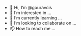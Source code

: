 - 👋 Hi, I’m @gouravcis
- 👀 I’m interested in ...
- 🌱 I’m currently learning ...
- 💞️ I’m looking to collaborate on ...
- 📫 How to reach me ...

<!---
gouravcis/gouravcis is a ✨ special ✨ repository because its `README.md` (this file) appears on your GitHub profile.
You can click the Preview link to take a look at your changes.
--->
